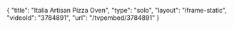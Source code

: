 {
    "title": "Italia Artisan Pizza Oven",
    "type": "solo",
    "layout": "iframe-static",
    "videoId": "3784891",
    "url": "\/tvpembed\/3784891"
}